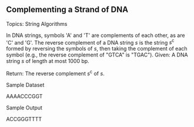 ## Complementing a Strand of DNA

Topics: String Algorithms

In DNA strings, symbols 'A' and 'T' are complements of each other, as are 'C' and 'G'. The reverse complement of a DNA string $s$ is the string $s^{\textrm{c}}$ formed by reversing the symbols of $s$, then taking the complement of each symbol (e.g., the reverse complement of "GTCA" is "TGAC"). Given: A DNA string $s$ of length at most 1000 bp. 

 Return: The reverse complement $s^{\textrm{c}}$ of $s$. 

 Sample Dataset 

 AAAACCCGGT 

 Sample Output 

 ACCGGGTTTT